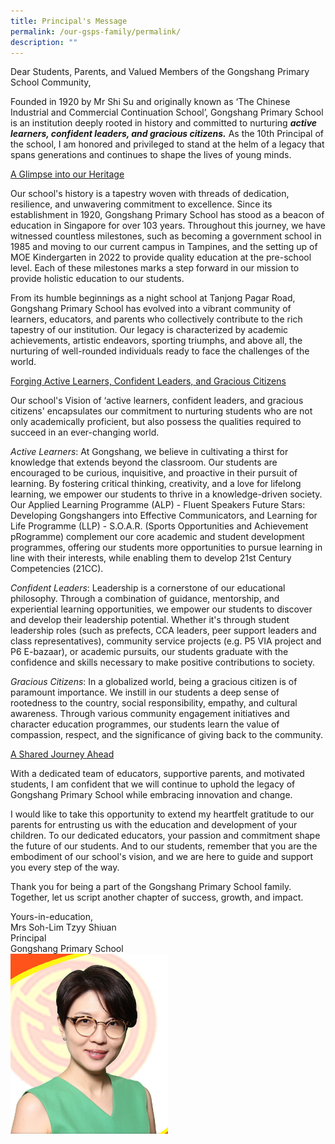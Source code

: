 ```yaml
---
title: Principal's Message
permalink: /our-gsps-family/permalink/
description: ""
---
```

Dear Students, Parents, and Valued Members of the Gongshang Primary School Community,

Founded in 1920 by Mr Shi Su and originally known as ‘The Chinese Industrial and Commercial Continuation School’, Gongshang Primary School is an institution deeply rooted in history and committed to nurturing ***active learners, confident leaders, and gracious citizens.*** As the 10th Principal of the school, I am honored and privileged to stand at the helm of a legacy that spans generations and continues to shape the lives of young minds.

<u>A Glimpse into our Heritage</u> 

Our school's history is a tapestry woven with threads of dedication, resilience, and unwavering commitment to excellence. Since its establishment in 1920, Gongshang Primary School has stood as a beacon of education in Singapore for over 103 years. Throughout this journey, we have witnessed countless milestones, such as becoming a government school in 1985 and moving to our current campus in Tampines, and the setting up of MOE Kindergarten in 2022 to provide quality education at the pre-school level. Each of these milestones marks a step forward in our mission to provide holistic education to our students.

From its humble beginnings as a night school at Tanjong Pagar Road, Gongshang Primary School has evolved into a vibrant community of learners, educators, and parents who collectively contribute to the rich tapestry of our institution. Our legacy is characterized by academic achievements, artistic endeavors, sporting triumphs, and above all, the nurturing of well-rounded individuals ready to face the challenges of the world.

<u>Forging Active Learners, Confident Leaders, and Gracious Citizens </u>

Our school's Vision of ‘active learners, confident leaders, and gracious citizens' encapsulates our commitment to nurturing students who are not only academically proficient, but also possess the qualities required to succeed in an ever-changing world.

<i>Active Learners</i>: At Gongshang, we believe in cultivating a thirst for knowledge that extends beyond the classroom. Our students are encouraged to be curious, inquisitive, and proactive in their pursuit of learning. By fostering critical thinking, creativity, and a love for lifelong learning, we empower our students to thrive in a knowledge-driven society. Our Applied Learning Programme (ALP) - Fluent Speakers Future Stars: Developing Gongshangers into Effective Communicators, and Learning for Life Programme (LLP) - S.O.A.R. (Sports Opportunities and Achievement pRogramme) complement our core academic and student development programmes, offering our students more opportunities to pursue learning in line with their interests, while enabling them to develop 21st Century Competencies (21CC). 

<i>Confident Leaders</i>: Leadership is a cornerstone of our educational philosophy. Through a combination of guidance, mentorship, and experiential learning opportunities, we empower our students to discover and develop their leadership potential. Whether it's through student leadership roles (such as prefects, CCA leaders, peer support leaders and class representatives), community service projects (e.g. P5 VIA project and P6 E-bazaar), or academic pursuits, our students graduate with the confidence and skills necessary to make positive contributions to society.

<i>Gracious Citizens</i>: In a globalized world, being a gracious citizen is of paramount importance. We instill in our students a deep sense of rootedness to the country, social responsibility, empathy, and cultural awareness. Through various community engagement initiatives and character education programmes, our students learn the value of compassion, respect, and the significance of giving back to the community. 

<u>A Shared Journey Ahead</u>

With a dedicated team of educators, supportive parents, and motivated students, I am confident that we will continue to uphold the legacy of Gongshang Primary School while embracing innovation and change.

I would like to take this opportunity to extend my heartfelt gratitude to our parents for entrusting us with the education and development of your children. To our dedicated educators, your passion and commitment shape the future of our students. And to our students, remember that you are the embodiment of our school's vision, and we are here to guide and support you every step of the way.

Thank you for being a part of the Gongshang Primary School family. Together, let us script another chapter of success, growth, and impact.


Yours-in-education, <br>
Mrs Soh-Lim Tzyy Shiuan <br>
Principal <br>
Gongshang Primary School <br>
<img src="/images/mrssoh.jpg" style="width:50%; margin-bottom:15px" align="left">